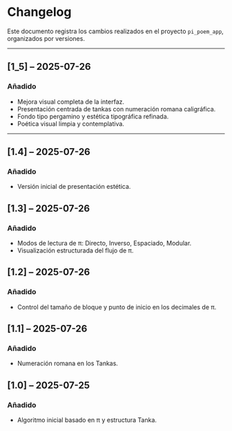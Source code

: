 # Changelog

Este documento registra los cambios realizados en el proyecto `pi_poem_app`, organizados por versiones.

---

## [1_5] – 2025-07-26
### Añadido
- Mejora visual completa de la interfaz.
- Presentación centrada de tankas con numeración romana caligráfica.
- Fondo tipo pergamino y estética tipográfica refinada.
- Poética visual limpia y contemplativa.

---

## [1.4] – 2025-07-26
### Añadido
- Versión inicial de presentación estética.

## [1.3] – 2025-07-26
### Añadido
- Modos de lectura de π: Directo, Inverso, Espaciado, Modular.
- Visualización estructurada del flujo de π.

## [1.2] – 2025-07-26
### Añadido
- Control del tamaño de bloque y punto de inicio en los decimales de π.

## [1.1] – 2025-07-26
### Añadido
- Numeración romana en los Tankas.

## [1.0] – 2025-07-25
### Añadido
- Algoritmo inicial basado en π y estructura Tanka.